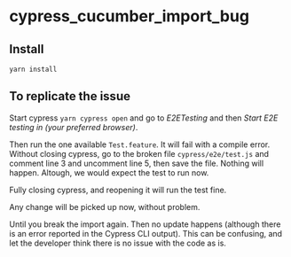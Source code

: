 # cypress_cucumber_import_bug

## Install

```
yarn install
```

## To replicate the issue

Start cypress `yarn cypress open` and go to *E2ETesting* and then *Start E2E testing in (your preferred browser)*.

Then run the one available `Test.feature`. It will fail with a compile error. Without closing cypress, go to the broken file `cypress/e2e/test.js` and comment line 3 and uncomment line 5, then save the file. Nothing will happen. Altough, we would expect the test to run now.

Fully closing cypress, and reopening it will run the test fine.

Any change will be picked up now, without problem.

Until you break the import again. Then no update happens (although there is an error reported in the Cypress CLI output).
This can be confusing, and let the developer think there is no issue with the code as is.
